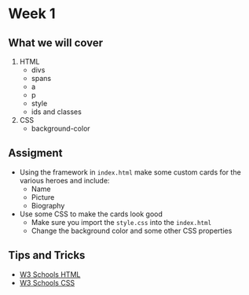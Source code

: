 # Week 1

## What we will cover

1. HTML
   - divs
   - spans
   - a
   - p
   - style
   - ids and classes
2. CSS
   - background-color

## Assigment

- Using the framework in `index.html` make some custom cards for the various heroes and include:
  - Name
  - Picture
  - Biography
- Use some CSS to make the cards look good
  - Make sure you import the `style.css` into the `index.html`
  - Change the background color and some other CSS properties

## Tips and Tricks

- [W3 Schools HTML](https://www.w3schools.com/html/default.asp)
- [W3 Schools CSS](https://www.w3schools.com/css/default.asp)
